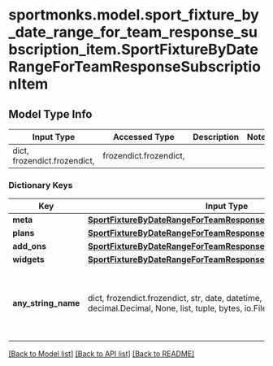 # sportmonks.model.sport_fixture_by_date_range_for_team_response_subscription_item.SportFixtureByDateRangeForTeamResponseSubscriptionItem

## Model Type Info
Input Type | Accessed Type | Description | Notes
------------ | ------------- | ------------- | -------------
dict, frozendict.frozendict,  | frozendict.frozendict,  |  | 

### Dictionary Keys
Key | Input Type | Accessed Type | Description | Notes
------------ | ------------- | ------------- | ------------- | -------------
**meta** | [**SportFixtureByDateRangeForTeamResponseSubscriptionItemMeta**](SportFixtureByDateRangeForTeamResponseSubscriptionItemMeta.md) | [**SportFixtureByDateRangeForTeamResponseSubscriptionItemMeta**](SportFixtureByDateRangeForTeamResponseSubscriptionItemMeta.md) |  | [optional] 
**plans** | [**SportFixtureByDateRangeForTeamResponseSubscriptionItemPlans**](SportFixtureByDateRangeForTeamResponseSubscriptionItemPlans.md) | [**SportFixtureByDateRangeForTeamResponseSubscriptionItemPlans**](SportFixtureByDateRangeForTeamResponseSubscriptionItemPlans.md) |  | [optional] 
**add_ons** | [**SportFixtureByDateRangeForTeamResponseSubscriptionItemAddOns**](SportFixtureByDateRangeForTeamResponseSubscriptionItemAddOns.md) | [**SportFixtureByDateRangeForTeamResponseSubscriptionItemAddOns**](SportFixtureByDateRangeForTeamResponseSubscriptionItemAddOns.md) |  | [optional] 
**widgets** | [**SportFixtureByDateRangeForTeamResponseSubscriptionItemWidgets**](SportFixtureByDateRangeForTeamResponseSubscriptionItemWidgets.md) | [**SportFixtureByDateRangeForTeamResponseSubscriptionItemWidgets**](SportFixtureByDateRangeForTeamResponseSubscriptionItemWidgets.md) |  | [optional] 
**any_string_name** | dict, frozendict.frozendict, str, date, datetime, int, float, bool, decimal.Decimal, None, list, tuple, bytes, io.FileIO, io.BufferedReader | frozendict.frozendict, str, BoolClass, decimal.Decimal, NoneClass, tuple, bytes, FileIO | any string name can be used but the value must be the correct type | [optional]

[[Back to Model list]](../../README.md#documentation-for-models) [[Back to API list]](../../README.md#documentation-for-api-endpoints) [[Back to README]](../../README.md)

